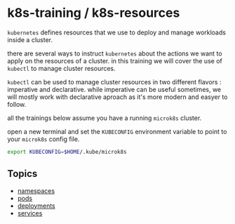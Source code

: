 # k8s-training / k8s-resources

`kubernetes` defines resources that we use to deploy and manage workloads inside a cluster.

there are several ways to instruct `kubernetes` about the actions we want to apply on the resources of a cluster.
in this training we will cover the use of `kubectl` to manage cluster resources.

`kubectl` can be used to manage cluster resources in two different flavors : imperative and declarative.
while imperative can be useful sometimes, we will mostly work with declarative aproach as it's more modern and easyer to follow.

all the trainings below assume you have a running `microk8s` cluster.

open a new terminal and set the `KUBECONFIG` environment variable to point to your `microk8s` config file.

```bash
export KUBECONFIG=$HOME/.kube/microk8s
```

## Topics

- [namespaces](namespaces/readme.md)
- [pods](pods/readme.md)
- [deployments](deployments/readme.md)
- [services](services/readme.md)
